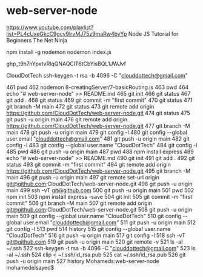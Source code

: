 # web-server-node



https://www.youtube.com/playlist?list=PL4cUxeGkcC9gcy9lrvMJ75z9maRw4byYp
Node JS Tutorial for Beginners
The Net Ninja


npm install -g nodemon
nodemon index.js


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

CloudDotTech
ssh-keygen -t rsa -b 4096 -C "clouddottech@gmail.com"






461  pwd
462  nodemon 8-creatingServer/7-basicRouting.js
463  pwd
464  echo "# web-server-node" >> README.md
465  git init
466  git status
467  git add .
468  git status
469  git commit -m "first commit"
470  git status
471  git branch -M main
472  git status
473  git remote add origin https://github.com/CloudDotTech/web-server-node.git
474  git status
475  git push -u origin main
476  git remote add origin https://github.com/CloudDotTech/web-server-node.git
477  git branch -M main
478  git push -u origin main
479  git config -l
480  git config --global user.email "clouddottech@gmail.com"
481  git push -u origin main
482  git config -l
483  git config --global user.name "CloudDotTech"
484  git config -l
485  pwd
486  git push -u origin main
487  pwd
488  npm install express
489  echo "# web-server-node" >> README.md
490  git init
491  git add .
492  git status
493  git commit -m "first commit"
494  git remote add origin https://github.com/CloudDotTech/web-server-node.git
495  git branch -M main
496  git push -u origin main
497  git remote set-url origin git@github.com:CloudDotTech/web-server-node.git
498  git push -u origin main
499  ssh -vT git@github.com
500  git push -u origin main
501  pwd
502  npm init
503  npm install express -save
504  git init
505  git commit -m "first commit"
506  git branch -M main
507  git remote add origin git@github.com:CloudDotTech/web-server-node.git
508  git push -u origin main
509  git config --global user.name "CloudDotTech"
510  git config --global user.email "clouddottech@gmail.com"
511  git push -u origin main
512  git config -l
513  pwd
514  history
515  git config --global user.name "CloudDotTech"
516  git push -u origin main
517  git config -l
518  ssh -vT git@github.com
519  git push -u origin main
520  git remote -v
521  ls -al ~/.ssh
522  ssh-keygen -t rsa -b 4096 -C "clouddottech@gmail.com"
523  ls -al ~/.ssh
524  clip < ~/.ssh/id_rsa.pub
525  cat ~/.ssh/id_rsa.pub
526  git push -u origin main
527  history
Mohameds:web-server-node mohamedelsayed$ 
